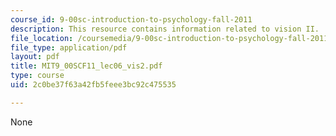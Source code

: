 ```yaml
---
course_id: 9-00sc-introduction-to-psychology-fall-2011
description: This resource contains information related to vision II.
file_location: /coursemedia/9-00sc-introduction-to-psychology-fall-2011/2c0be37f63a42fb5feee3bc92c475535_MIT9_00SCF11_lec06_vis2.pdf
file_type: application/pdf
layout: pdf
title: MIT9_00SCF11_lec06_vis2.pdf
type: course
uid: 2c0be37f63a42fb5feee3bc92c475535

---
```

None